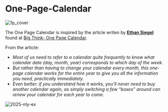 # One-Page-Calendar

![1p_cover](https://github.com/user-attachments/assets/88266637-9452-4aa5-9c02-5b4b33e17b2f)

The One Page Calendar is inspired by the article writen by [**Ethan Siegel**](https://bigthink.com/people/ethansiegel/) found at [Big Think- One Page Calendar](https://bigthink.com/starts-with-a-bang/one-page-calendar/).

From the article:

- *Most of us need to refer to a calendar quite frequently to know what calendar date (day, month, year) corresponds to which day of the week.*
- *But rather than having to change your calendar every month, this one-page calendar works for the entire year to give you all the information you need, practically immediately.*
- *Even better: if you understand how it works, you’ll never need to buy another calendar again, as simply switching a few “boxes” around can renew your calendar for each year to come.*

![2025-nly-ex](https://github.com/user-attachments/assets/f03442f0-17f3-4078-85db-6206bdacaad3)
